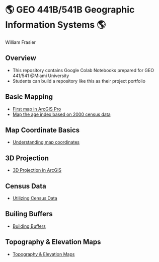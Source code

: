 # :earth_americas: GEO 441B/541B Geographic Information Systems :earth_americas:

William Frasier

## Overview
- This repository contains Google Colab Notebooks prepared for GEO 441/541 @Miami University
- Students can build a repository like this as their project portfolio

## Basic Mapping

- [First map in ArcGIS Pro](basic-mapping/week_01_assignment_template.ipynb)
- [Map the age index based on 2000 census data](basic-mapping/week_05_assignment_template.ipynb)

## Map Coordinate Basics

- [Understanding map coordinates](map-coordinates-basics/GEO441b_in_class_exercise_lat_lon_calc.ipynb)

## 3D Projection

- [3D Projection in ArcGIS](https://github.com/wfrasier1/gis-project-portfolio-geo441-541b/blob/c7973490dbb6c02c8dd5cdcfa6717e5c268c25e4/3D%20Projection%20in%20ArcGIS/week_11_assignment_template.ipynb)

## Census Data
- [Utilizing Census Data](https://github.com/wfrasier1/gis-project-portfolio-geo441-541b/blob/a68a4a6cb47b0be2bf490d77ba4d4368f7605b8f/Utilizing%20Census%20Data/week_12_assignment_template.ipynb)

## Builing Buffers
- [Building Buffers](https://github.com/wfrasier1/gis-project-portfolio-geo441-541b/blob/829f2a33178a7f76463cc1ab519cf505535bb30f/Building%20Buffers/Potiental_Camprground_in_Hugo.ipynb)

## Topography & Elevation Maps
- [Topography & Elevation Maps](https://github.com/wfrasier1/gis-project-portfolio-geo441-541b/blob/49c3987be292b0c9238317e9b0e8813799c11c80/Topography%20and%20Elevation%20Models/Spacial_Analysis_for_Raster_data.ipynb)
